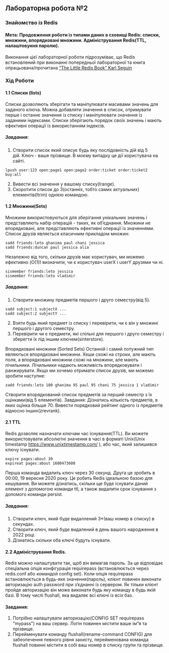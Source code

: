 ## Лабораторна робота №2
### Знайомство із Redis

#### Мета:  Продовження роботи із типами даних в сховищі Redis: списки, множини, впорядковані множини. Адміністрування Redis(TTL, налаштовуння паролю).

Виконання цієї лабораторної роботи підрозуміває, що Redis встановлений при виконанні попередньої лабораторної та книга опрацьована/прочитана [“The Little Redis Book” Karl Seguin](https://github.com/akandratovich/the-little-redis-book/tree/master/ru)

### Хід Роботи

#### 1.1 Списки (lists)
Cписки дозволяють зберігати та маніпулювати масивами значень для заданого ключа. Можна добавляти значення в список, отримувати перше і останнє значення із списку і маніпулювати значення із заданими індексами. Списки зберігають порядок своїх значень і мають ефективні операції із використанням індексів.
##### Завдання:
1. Створити список який описує будь яку послідовність дій від 5 дій. Ключ - ваше прізвище.
В моєму випадку це дії користувача на сайті.
```console
lpush user:123 open:page1 open:page2 order:ticket order:ticket2 buy:all
```
2. Вивести всі значення у вашому списку(lrange).
3. Скоротити список до 3(останніх, тобто самих актуальних) елементів(ltrim) однією командою.

#### 1.2 Множини(Sets)

Множини використовуються для зберігання унікальних значень і представляють набір операцій - таких, як об’єднання. Множини не впорядковані, але представляють ефективні операції із значеннями. Список друзів являється класичним прикладом множин:
```console
sadd friends:leto ghanima paul chani jessica
sadd friends:duncan paul jessica alia
```
Незалежно від того, скільки друзів має користувач, ми можемо ефективно (O(1)) визначити, чи є користувач userX і userY друзями чи ні.
```console
sismember friends:leto jessica
sismember friends:leto vladimir
```
##### Завдання:
1. Створити множину предметів першого і друго семестру(від 5).
```console
sadd subject:1 subjectX ...
sadd subject:2 subjectY ...
```
2. Взяти будь який предмет із списку і перевірити, чи є він у множині першого і другого семестру.
3. Перевірити чи є предмети, які спільні для першого і друго семестру і зберегти їх під іншим ключем(sinterstore).


Впорядковані множини (Sorted Sets)
Останній і самий потужний тип являються впорядковані множини. Хеши схожі на строки, але мають поля, а впорядковані множини схожі на множини, але мають лічильники. Лічильники надають можливість впорядковувати і ранжирувати. Якщо ми хочемо отримати список друзів, ми можемо зробити наступне:
```console
zadd friends:leto 100 ghanima 95 paul 95 chani 75 jessica 1 vladimir
```
Створити впорядкований список предметів за перший семестр з їх оцінками(від 5 елементів).
Завдання:
Дізнатись кількість предметів, в яких оцінка більше 70.
Вивести порядковий рейтинг одного із предметів відносно інших(zrevrank).


#### 2.1 TTL

Redis дозволяє назначати ключам час існування(TTL). Ви можете використовувати абсолютні значення в часі в форматі Unix(Unix timestamp https://www.unixtimestamp.com/ ), або час, який залишився ключу існувати.
```console
expire pages:about 30
expireat pages:about 1600473600
```
Перша команда видалить ключ через 30 секунд. Друга це зробить в 00:00, 19 вересня 2020 року. 
Це робить Redis ідеальною базою для кешування. Ви можете дізнатись, скільки ще буде існувати даний елемент з допомогою команди ttl, а також видалити срок існування з допомого команди persist.
##### Завдання:
1. Створити ключ,  який буде видаллений  3*(ваш номер в списку) в секундах.
2. Створити ключ, який буде видалений в день вашого народження в 2022 році.
3. Дізнатись скільки оба ключі будуть існувати.

#### 2.2 Адміністрування Redis.
Redis можно налаштувати так, щоб він вимагав пароль. За це відповідає спеціальна опція конфігурація requirepass (встановлюється через redis.conf або  командой config set). Коли опція requirepass встановлюється в будь-яке значення(пароль), клієнт повинен виконати авторизацію auth password при з’єднанні із сервером. Як тільки клієнт пройде авторизацію він може виконати будь яку команду в будь якій базі. В тому числі flushall, яка видаляє всі ключі із всіх баз.

#### Завдання:
1. Потрібно налаштувати авторизацію(CONFIG SET requirepass "mypass")  на ваш сервер. Логін повинен містити ваше ім”я та прізвище.
2. Перейменувати команду flushall(rename-command CONFIG)  для забезпечення певного рівня захисту, перейменована команда flushall повинні містити в собі ваш номер в списку групи та прізвище.
